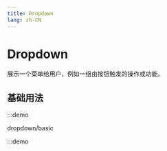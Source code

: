 ```yaml
---
title: Dropdown
lang: zh-CN
---
```


# Dropdown

展示一个菜单给用户，例如一组由按钮触发的操作或功能。

<script setup>
const demos = import.meta.globEager('../../../demos/bole-design/dropdown/*/*.vue')
</script>

## 基础用法

:::demo

dropdown/basic

:::demo
